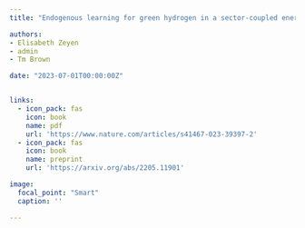 ```yaml
---
title: "Endogenous learning for green hydrogen in a sector-coupled energy model for Europe"

authors:
- Elisabeth Zeyen
- admin
- Tm Brown

date: "2023-07-01T00:00:00Z"


links:
  - icon_pack: fas
    icon: book
    name: pdf
    url: 'https://www.nature.com/articles/s41467-023-39397-2'
  - icon_pack: fas
    icon: book
    name: preprint
    url: 'https://arxiv.org/abs/2205.11901'

image: 
  focal_point: "Smart"
  caption: ''

---
```



